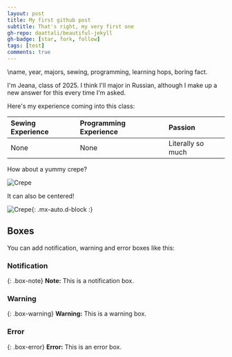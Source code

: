 ```yaml
---
layout: post
title: My first github post
subtitle: That's right, my very first one
gh-repo: daattali/beautiful-jekyll
gh-badge: [star, fork, follow]
tags: [test]
comments: true
---
```


\name, year, majors, sewing, programming, learning hops, boring fact.

I'm Jeana, class of 2025. I think I'll major in Russian, although I make up a new answer for this every time I'm asked. 


Here's my experience coming into this class:

| Sewing Experience | Programming Experience | Passion |
| :------ |:--- | :--- |
| None | None | Literally so much |


How about a yummy crepe?

![Crepe](https://s3-media3.fl.yelpcdn.com/bphoto/cQ1Yoa75m2yUFFbY2xwuqw/348s.jpg)

It can also be centered!

![Crepe](https://s3-media3.fl.yelpcdn.com/bphoto/cQ1Yoa75m2yUFFbY2xwuqw/348s.jpg){: .mx-auto.d-block :}



## Boxes
You can add notification, warning and error boxes like this:

### Notification

{: .box-note}
**Note:** This is a notification box.

### Warning

{: .box-warning}
**Warning:** This is a warning box.

### Error

{: .box-error}
**Error:** This is an error box.

